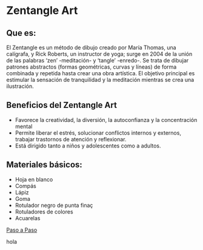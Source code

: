 # Zentangle Art
## Que es:
El Zentangle es un método de dibujo creado por María Thomas, una calígrafa, y Rick Roberts, un instructor de yoga; surge en 2004 de la unión de las palabras ‘zen’ -meditación- y ‘tangle’ -enredo-. Se trata de dibujar patrones abstractos (formas geométricas, curvas y líneas) de forma combinada y repetida hasta crear una obra artística. El objetivo principal es estimular la sensación de tranquilidad y la meditación mientras se crea una ilustración.
## Beneficios del Zentangle Art 
- Favorece la creatividad, la diversión, la autoconfianza y la concentración mental
- Permite liberar el estrés, solucionar conflictos internos y externos, trabajar trastornos de atención y reflexionar. 
- Está dirigido tanto a niños y adolescentes como a adultos. 

## Materiales básicos:
- Hoja en blanco
- Compás
- Lápiz
- Goma
- Rotulador negro de punta finaç
- Rotuladores de colores
- Acuarelas

[Paso a Paso](https://youtu.be/12yvV-DEk34)

hola
